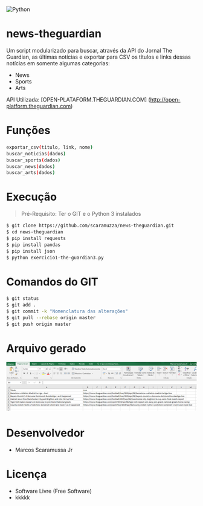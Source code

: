 
![Python](https://www.python.org/static/img/python-logo@2x.png)

# news-theguardian

Um script modularizado para buscar, através da API do Jornal The Guardian, as últimas notícias e exportar para CSV os títulos e links dessas notícias em somente algumas categorias:

- News
- Sports
- Arts

API Utilizada: [OPEN-PLATAFORM.THEGUARDIAN.COM] (http://open-platform.theguardian.com)

# Funções
```sh
exportar_csv(titulo, link, nome)
buscar_noticias(dados)
buscar_sports(dados)
buscar_news(dados)
buscar_arts(dados)
```

# Execução
> Pré-Requisito: Ter o GIT e o Python 3 instalados
```sh
$ git clone https://github.com/scaramuzza/news-theguardian.git
$ cd news-theguardian
$ pip install requests
$ pip install pandas
$ pip install json
$ python exercicio1-the-guardian3.py
```

# Comandos do GIT
```sh
$ git status
$ git add .
$ git commit -k "Nomenclatura das alterações"
$ git pull --rebase origin master
$ git push origin master
```

# Arquivo gerado
![Aplicação - Para filtro de SPORTS](Capturar.PNG)

# Desenvolvedor

- Marcos Scaramussa Jr

# Licença

- Software Livre (Free Software)
- kkkkk
